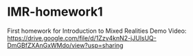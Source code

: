 # IMR-homework1
 First homework for Introduction to Mixed Realities
 Demo Video: https://drive.google.com/file/d/1Zzv4knN2-jJUlsUQ-DmGBfZXAnGxWMdo/view?usp=sharing
